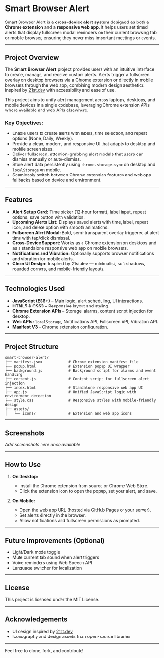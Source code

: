 # Smart Browser Alert

Smart Browser Alert is a **cross-device alert system** designed as both a **Chrome extension** and a **responsive web app**. It helps users set timed alerts that display fullscreen modal reminders on their current browsing tab or mobile browser, ensuring they never miss important meetings or events.

---

## Project Overview

The **Smart Browser Alert** project provides users with an intuitive interface to create, manage, and receive custom alerts. Alerts trigger a fullscreen overlay on desktop browsers via a Chrome extension or directly in mobile browsers through the web app, combining modern design aesthetics inspired by [21st.dev](https://21st.dev) with accessibility and ease of use.

This project aims to unify alert management across laptops, desktops, and mobile devices in a single codebase, leveraging Chrome extension APIs where available and web APIs elsewhere.

### Key Objectives:
- Enable users to create alerts with labels, time selection, and repeat options (None, Daily, Weekly).
- Provide a clean, modern, and responsive UI that adapts to desktop and mobile screen sizes.
- Deliver fullscreen, attention-grabbing alert modals that users can dismiss manually or auto-dismiss.
- Store alert data persistently using `chrome.storage.sync` on desktop and `localStorage` on mobile.
- Seamlessly switch between Chrome extension features and web app fallbacks based on device and environment.

---

## Features

- **Alert Setup Card:** Time picker (12-hour format), label input, repeat options, save button with validation.
- **Upcoming Alerts List:** Displays saved alerts with time, label, repeat icon, and delete option with smooth animations.
- **Fullscreen Alert Modal:** Bold, semi-transparent overlay triggered at alert time with tap/click dismissal.
- **Cross-Device Support:** Works as a Chrome extension on desktops and as a standalone responsive web app on mobile browsers.
- **Notifications and Vibration:** Optionally supports browser notifications and vibration for mobile alerts.
- **Clean UI Design:** Inspired by 21st.dev — minimalist, soft shadows, rounded corners, and mobile-friendly layouts.

---

## Technologies Used

- **JavaScript (ES6+)** – Main logic, alert scheduling, UI interactions.
- **HTML5 & CSS3** – Responsive layout and styling.
- **Chrome Extension APIs** – Storage, alarms, content script injection for desktop.
- **Web APIs:** `localStorage`, Notifications API, Fullscreen API, Vibration API.
- **Manifest V3** – Chrome extension configuration.

---

## Project Structure

```plaintext
smart-browser-alert/
├── manifest.json            # Chrome extension manifest file
├── popup.html               # Extension popup UI wrapper
├── background.js            # Background script for alarms and event handling
├── content.js               # Content script for fullscreen alert injection
├── index.html               # Standalone responsive web app UI
├── app.js                   # Unified JavaScript logic with environment detection
├── style.css                # Responsive styles with mobile-friendly design
├── assets/
│   └── icons/               # Extension and web app icons
```


---

## Screenshots

*Add screenshots here once available*

---

## How to Use

1. **On Desktop:**  
   - Install the Chrome extension from source or Chrome Web Store.  
   - Click the extension icon to open the popup, set your alert, and save.

2. **On Mobile:**  
   - Open the web app URL (hosted via GitHub Pages or your server).  
   - Set alerts directly in the browser.  
   - Allow notifications and fullscreen permissions as prompted.

---

## Future Improvements (Optional)

- Light/Dark mode toggle  
- Mute current tab sound when alert triggers  
- Voice reminders using Web Speech API  
- Language switcher for localization  

---

## License

This project is licensed under the MIT License.

---

## Acknowledgements

- UI design inspired by [21st.dev](https://21st.dev)  
- Iconography and design assets from open-source libraries

---

Feel free to clone, fork, and contribute!

